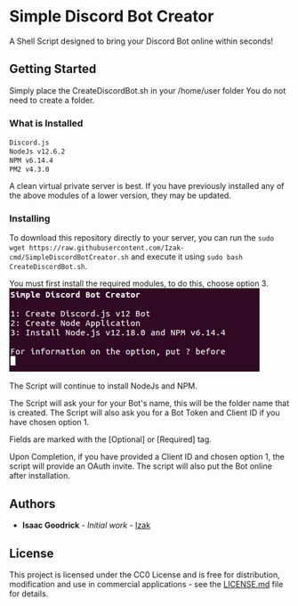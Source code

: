 # Simple Discord Bot Creator

A Shell Script designed to bring your Discord Bot online within seconds!

## Getting Started

Simply place the CreateDiscordBot.sh in your /home/user folder
You do not need to create a folder.

### What is Installed

```
Discord.js
NodeJs v12.6.2
NPM v6.14.4
PM2 v4.3.0
```

A clean virtual private server is best. 
If you have previously installed any of the above modules of a lower version, they may be updated.

### Installing

To download this repository directly to your server, you can run the ```sudo wget https://raw.githubusercontent.com/Izak-cmd/SimpleDiscordBotCreator.sh``` and execute it using ```sudo bash CreateDiscordBot.sh```.


You must first install the required modules, to do this, choose option 3.
![Output](https://github.com/Izak-cmd/SimpleDiscordBotCreator/blob/master/embed/output.png?raw=true)

The Script will continue to install NodeJs and NPM.

The Script will ask your for your Bot's name, this will be the folder name that is created.
The Script will also ask you for a Bot Token and Client ID if you have chosen option 1.

Fields are marked with the [Optional] or [Required] tag.


Upon Completion, if you have provided a Client ID and chosen option 1, the script will provide an OAuth invite.
The script will also put the Bot online after installation.

## Authors

* **Isaac Goodrick** - *Initial work* - [Izak](https://github.com/Izak-cmd)

## License

This project is licensed under the CC0 License and is free for distribution, modification and use in commercial applications - see the [LICENSE.md](LICENSE.md) file for details.
